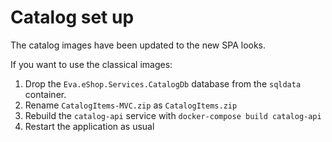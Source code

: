 # Catalog set up

The catalog images have been updated to the new SPA looks.

If you want to use the classical images:

1. Drop the `Eva.eShop.Services.CatalogDb` database from the `sqldata` container.
2. Rename `CatalogItems-MVC.zip` as `CatalogItems.zip`
3. Rebuild the `catalog-api` service with `docker-compose build catalog-api`
4. Restart the application as usual
